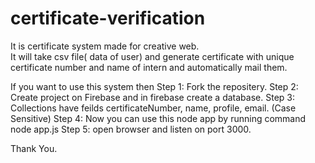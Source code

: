 # certificate-verification
It is certificate system made for creative web. <br>
It will take csv file( data of user) and generate certificate with unique certificate number and name of intern and automatically mail them.

If you want to use this system then
Step 1: Fork the repositery.
Step 2: Create project on Firebase and in firebase create a database.
Step 3: Collections have feilds certificateNumber, name, profile, email. (Case Sensitive)
Step 4: Now you can use this node app by running command node app.js
Step 5: open browser and listen on port 3000.

Thank You.
